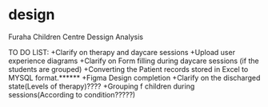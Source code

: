# design
Furaha Children Centre Dessign Analysis


TO DO LIST:
  +Clarify on therapy and daycare sessions
  +Upload user experience diagrams
  +Clarify on Form filling during daycare sessions (if the students are grouped) 
  +Converting the Patient records stored in Excel to MYSQL format.******
  +Figma Design completion
  +Clarify on the discharged state(Levels of therapy)????
  +Grouping f children during sessions(According to condition?????)
